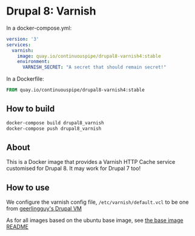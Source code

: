 # Drupal 8: Varnish

In a docker-compose.yml:
```yml
version: '3'
services:
  varnish:
    image: quay.io/continuouspipe/drupal8-varnish4:stable
    environment:
      VARNISH_SECRET: "A secret that should remain secret!"
```

In a Dockerfile:
```Dockerfile
FROM quay.io/continuouspipe/drupal8-varnish4:stable
```

## How to build
```bash
docker-compose build drupal8_varnish
docker-compose push drupal8_varnish
```

## About

This is a Docker image that provides a Varnish HTTP Cache service customised for Drupal 8.
It may work for Drupal 7 too!

## How to use

We configure the varnish config file, `/etc/varnish/default.vcl` to be one from
[geerlingguy's Drupal VM](https://raw.githubusercontent.com/geerlingguy/drupal-vm/3.5.2/provisioning/templates/drupalvm.vcl.j2)

As for all images based on the ubuntu base image, see
[the base image README](../../ubuntu/16.04/README.md)